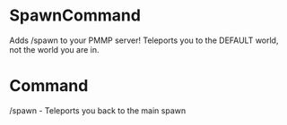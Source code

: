 # SpawnCommand
Adds /spawn to your PMMP server! Teleports you to the DEFAULT world, not the world you are in.

# Command
/spawn - Teleports you back to the main spawn

